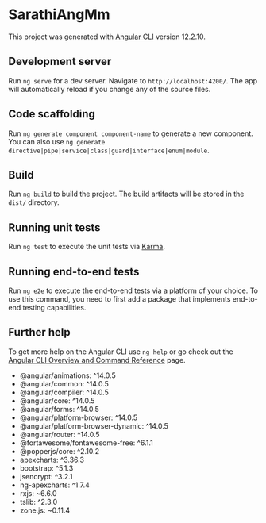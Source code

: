 # SarathiAngMm

This project was generated with [Angular CLI](https://github.com/angular/angular-cli) version 12.2.10.

## Development server

Run `ng serve` for a dev server. Navigate to `http://localhost:4200/`. The app will automatically reload if you change any of the source files.

## Code scaffolding

Run `ng generate component component-name` to generate a new component. You can also use `ng generate directive|pipe|service|class|guard|interface|enum|module`.

## Build

Run `ng build` to build the project. The build artifacts will be stored in the `dist/` directory.

## Running unit tests

Run `ng test` to execute the unit tests via [Karma](https://karma-runner.github.io).

## Running end-to-end tests

Run `ng e2e` to execute the end-to-end tests via a platform of your choice. To use this command, you need to first add a package that implements end-to-end testing capabilities.

## Further help

To get more help on the Angular CLI use `ng help` or go check out the [Angular CLI Overview and Command Reference](https://angular.io/cli) page.

<ul>
  <li>@angular/animations: ^14.0.5</li>
  <li>@angular/common: ^14.0.5</li>
  <li>@angular/compiler: ^14.0.5</li>
  <li>@angular/core: ^14.0.5</li>
  <li>@angular/forms: ^14.0.5</li>
  <li>@angular/platform-browser: ^14.0.5</li>
  <li>@angular/platform-browser-dynamic: ^14.0.5</li>
  <li>@angular/router: ^14.0.5</li>
  <li>@fortawesome/fontawesome-free: ^6.1.1</li>
  <li>@popperjs/core: ^2.10.2</li>
  <li>apexcharts: ^3.36.3</li>
  <li>bootstrap: ^5.1.3</li>
  <li>jsencrypt: ^3.2.1</li>
  <li>ng-apexcharts: ^1.7.4</li>
  <li>rxjs: ~6.6.0</li>
  <li>tslib: ^2.3.0</li>
  <li>zone.js: ~0.11.4</li>
<ul>
